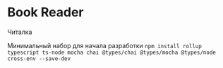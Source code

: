 # Book Reader
Читалка

Минимальный набор для начала разработки 
`npm install rollup typescript ts-node mocha chai @types/chai @types/mocha @types/node cross-env --save-dev`